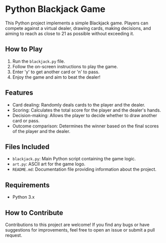 # Python Blackjack Game

This Python project implements a simple Blackjack game. Players can compete against a virtual dealer, drawing cards, making decisions, and aiming to reach as close to 21 as possible without exceeding it.

## How to Play

1. Run the `blackjack.py` file.
2. Follow the on-screen instructions to play the game.
3. Enter 'y' to get another card or 'n' to pass.
4. Enjoy the game and aim to beat the dealer!

## Features

- Card dealing: Randomly deals cards to the player and the dealer.
- Scoring: Calculates the total score for the player and the dealer's hands.
- Decision-making: Allows the player to decide whether to draw another card or pass.
- Outcome comparison: Determines the winner based on the final scores of the player and the dealer.

## Files Included

- `blackjack.py`: Main Python script containing the game logic.
- `art.py`: ASCII art for the game logo.
- `README.md`: Documentation file providing information about the project.

## Requirements

- Python 3.x

## How to Contribute

Contributions to this project are welcome! If you find any bugs or have suggestions for improvements, feel free to open an issue or submit a pull request.


